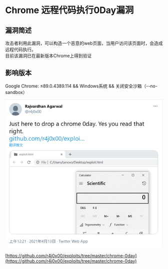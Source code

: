 # Chrome 远程代码执行0Day漏洞
漏洞简述
----

攻击者利用此漏洞，可以构造一个恶意的web页面，当用户访问该页面时，会造成远程代码执行。  
目前该漏洞已在最新版本Chrome上得到验证

影响版本
----

Google Chrome: ≤89.0.4389.114 && Windows系统 && 关闭安全沙箱（--no-sandbox）

![](Chrome%20%E8%BF%9C%E7%A8%8B%E4%BB%A3%E7%A0%81%E6%89%A7%E8%A1%8C0Day%E6%BC%8F%E6%B4%9E/image.png)

[https://github.com/r4j0x00/exploits/tree/master/chrome-0day](https://github.com/r4j0x00/exploits/tree/master/chrome-0day)
